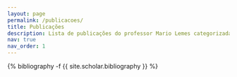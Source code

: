 ```yaml
---
layout: page
permalink: /publicacoes/
title: Publicações
description: Lista de publicações do professor Mario Lemes categorizadas em ordem cronológica reversa.
nav: true
nav_order: 1
---
```

<!-- _pages/publications.md -->
<div class="publications">

{% bibliography -f {{ site.scholar.bibliography }} %}

</div>
